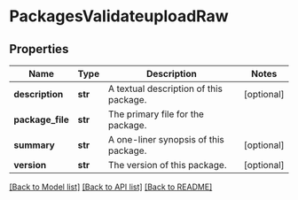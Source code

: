 # PackagesValidateuploadRaw

## Properties
Name | Type | Description | Notes
------------ | ------------- | ------------- | -------------
**description** | **str** | A textual description of this package. | [optional] 
**package_file** | **str** | The primary file for the package. | 
**summary** | **str** | A one-liner synopsis of this package. | [optional] 
**version** | **str** | The version of this package. | [optional] 

[[Back to Model list]](../README.md#documentation-for-models) [[Back to API list]](../README.md#documentation-for-api-endpoints) [[Back to README]](../README.md)



